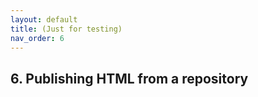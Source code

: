 ```yaml
---
layout: default
title: (Just for testing)
nav_order: 6
---
```


## 6. Publishing HTML from a repository